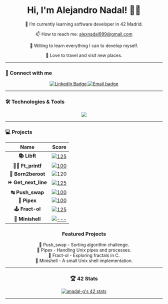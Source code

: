 <div align="center">
  <h1 align="center">Hi, I'm Alejandro Nadal! 👋🏼</h1>





</div>

<div align="center">
  
   🌱 I’m currently learning software developer in 42 Madrid.
   
   📫 How to reach me: alexnadal999@gmail.com
   
   🧠 Willing to learn everything I can to develop myself.
   
   🍁 Love to travel and visit new places.
    
</div>

---

### 📌 Connect with me
<div align="center">
	<a href="https://www.linkedin.com/in/alejandro-nadal-garcia-b946b820a/">
	<img src="https://img.shields.io/badge/LinkedIn-%230077B5.svg?&style=for-the-badge&logo=linkedin&logoColor=white" alt="LinkedIn Badge"/>
	</a>
	<a href="mailto:alexnadal999@gmail.com">
	<img src="https://img.shields.io/badge/Gmail-D14836?style=for-the-badge&logo=gmail&logoColor=white" alt="Email badge"/>
	</a>
</div>

---

### 🛠️ Technologies & Tools
<div align="center">
  <img src="https://skillicons.dev/icons?i=c,cpp,bash,github,vscode,linux" />
</div>

---

### 💻 Projects
<div align="center">

| Name             | Score |
|:---------------:|:------:|
| **📚 Libft** | [![125](https://img.shields.io/badge/125-2ea44f)](https://github.com/Anadal-g/libft) |
| **✍🏼 Ft_printf**    | [![100](https://img.shields.io/badge/100-2ea44f)](https://github.com/Anadal-g/printf) |
| **🤖 Born2beroot**  | ![120](https://img.shields.io/badge/120-2ea44f) |
| **⏩ Get_next_line** | [![125](https://img.shields.io/badge/125-2ea44f)](https://github.com/Anadal-g/get_next_line) |
| **↹ Push_swap**     | [![100](https://img.shields.io/badge/100-2ea44f)](https://github.com/Anadal-g/push_swap) |
| **🧬 Pipex**        | [![100](https://img.shields.io/badge/100-2ea44f)](https://github.com/Anadal-g/pipex) |
| **🕹️ Fract-ol**     | [![125](https://img.shields.io/badge/125-2ea44f)](https://github.com/Anadal-g/fractol) |
| **🐚 Minishell**    | [![---](https://img.shields.io/badge/----grey)](https://github.com/MiMendiola/minishell) |

### Featured Projects
<div align="center">
  🔢 Push_swap - Sorting algorithm challenge.<br>
  📜 Pipex - Handling Unix pipes and processes.<br>
  🎨 Fract-ol - Exploring fractals in C.<br>
  🚧 Minishell - A small Unix shell implementation.<br>
</div>

---

### 🏆 42 Stats
<a href="https://github.com/oakoudad/badge42"><img src="https://badge.mediaplus.ma/binary/anadal-g?1337Badge=off&UM6P=off" alt="anadal-g's 42 stats" /></a>
</div>

---
